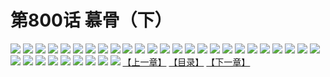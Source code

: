 # 第800话 慕骨（下）
![](https://mhpic.xiaomingtaiji.net/comic/D/斗破苍穹/第800话F1_262468/1.jpg-zymk.middle.webp)
![](https://mhpic.xiaomingtaiji.net/comic/D/斗破苍穹/第800话F1_262468/2.jpg-zymk.middle.webp)
![](https://mhpic.xiaomingtaiji.net/comic/D/斗破苍穹/第800话F1_262468/3.jpg-zymk.middle.webp)
![](https://mhpic.xiaomingtaiji.net/comic/D/斗破苍穹/第800话F1_262468/4.jpg-zymk.middle.webp)
![](https://mhpic.xiaomingtaiji.net/comic/D/斗破苍穹/第800话F1_262468/5.jpg-zymk.middle.webp)
![](https://mhpic.xiaomingtaiji.net/comic/D/斗破苍穹/第800话F1_262468/6.jpg-zymk.middle.webp)
![](https://mhpic.xiaomingtaiji.net/comic/D/斗破苍穹/第800话F1_262468/7.jpg-zymk.middle.webp)
![](https://mhpic.xiaomingtaiji.net/comic/D/斗破苍穹/第800话F1_262468/8.jpg-zymk.middle.webp)
![](https://mhpic.xiaomingtaiji.net/comic/D/斗破苍穹/第800话F1_262468/9.jpg-zymk.middle.webp)
![](https://mhpic.xiaomingtaiji.net/comic/D/斗破苍穹/第800话F1_262468/10.jpg-zymk.middle.webp)
![](https://mhpic.xiaomingtaiji.net/comic/D/斗破苍穹/第800话F1_262468/11.jpg-zymk.middle.webp)
![](https://mhpic.xiaomingtaiji.net/comic/D/斗破苍穹/第800话F1_262468/12.jpg-zymk.middle.webp)
![](https://mhpic.xiaomingtaiji.net/comic/D/斗破苍穹/第800话F1_262468/13.jpg-zymk.middle.webp)
![](https://mhpic.xiaomingtaiji.net/comic/D/斗破苍穹/第800话F1_262468/14.jpg-zymk.middle.webp)
![](https://mhpic.xiaomingtaiji.net/comic/D/斗破苍穹/第800话F1_262468/15.jpg-zymk.middle.webp)
![](https://mhpic.xiaomingtaiji.net/comic/D/斗破苍穹/第800话F1_262468/16.jpg-zymk.middle.webp)
![](https://mhpic.xiaomingtaiji.net/comic/D/斗破苍穹/第800话F1_262468/17.jpg-zymk.middle.webp)
![](https://mhpic.xiaomingtaiji.net/comic/D/斗破苍穹/第800话F1_262468/18.jpg-zymk.middle.webp)
![](https://mhpic.xiaomingtaiji.net/comic/D/斗破苍穹/第800话F1_262468/19.jpg-zymk.middle.webp)
![](https://mhpic.xiaomingtaiji.net/comic/D/斗破苍穹/第800话F1_262468/20.jpg-zymk.middle.webp)
![](https://mhpic.xiaomingtaiji.net/comic/D/斗破苍穹/第800话F1_262468/21.jpg-zymk.middle.webp)
![](https://mhpic.xiaomingtaiji.net/comic/D/斗破苍穹/第800话F1_262468/22.jpg-zymk.middle.webp)
![](https://mhpic.xiaomingtaiji.net/comic/D/斗破苍穹/第800话F1_262468/23.jpg-zymk.middle.webp)
![](https://mhpic.xiaomingtaiji.net/comic/D/斗破苍穹/第800话F1_262468/24.jpg-zymk.middle.webp)
![](https://mhpic.xiaomingtaiji.net/comic/D/斗破苍穹/第800话F1_262468/25.jpg-zymk.middle.webp)
![](https://mhpic.xiaomingtaiji.net/comic/D/斗破苍穹/第800话F1_262468/26.jpg-zymk.middle.webp)
![](https://mhpic.xiaomingtaiji.net/comic/D/斗破苍穹/第800话F1_262468/27.jpg-zymk.middle.webp)
![](https://mhpic.xiaomingtaiji.net/comic/D/斗破苍穹/第800话F1_262468/28.jpg-zymk.middle.webp)
![](https://mhpic.xiaomingtaiji.net/comic/D/斗破苍穹/第800话F1_262468/29.jpg-zymk.middle.webp)
![](https://mhpic.xiaomingtaiji.net/comic/D/斗破苍穹/第800话F1_262468/30.jpg-zymk.middle.webp)
![](https://mhpic.xiaomingtaiji.net/comic/D/斗破苍穹/第800话F1_262468/31.jpg-zymk.middle.webp)
![](https://mhpic.xiaomingtaiji.net/comic/D/斗破苍穹/第800话F1_262468/32.jpg-zymk.middle.webp)
![](https://mhpic.xiaomingtaiji.net/comic/D/斗破苍穹/第800话F1_262468/33.jpg-zymk.middle.webp)
![](https://mhpic.xiaomingtaiji.net/comic/D/斗破苍穹/第800话F1_262468/34.jpg-zymk.middle.webp)
[【上一章】](./803.md)
[【目录】](./README.md)
[【下一章】](./805.md)

